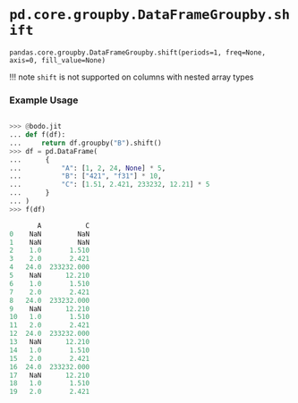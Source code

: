 # `pd.core.groupby.DataFrameGroupby.shift`

`pandas.core.groupby.DataFrameGroupby.shift(periods=1, freq=None, axis=0, fill_value=None)`


!!! note
    `shift` is not supported on columns with nested array types

### Example Usage

```py

>>> @bodo.jit
... def f(df):
...     return df.groupby("B").shift()
>>> df = pd.DataFrame(
...      {
...          "A": [1, 2, 24, None] * 5,
...          "B": ["421", "f31"] * 10,
...          "C": [1.51, 2.421, 233232, 12.21] * 5
...      }
... )
>>> f(df)

       A           C
0    NaN         NaN
1    NaN         NaN
2    1.0       1.510
3    2.0       2.421
4   24.0  233232.000
5    NaN      12.210
6    1.0       1.510
7    2.0       2.421
8   24.0  233232.000
9    NaN      12.210
10   1.0       1.510
11   2.0       2.421
12  24.0  233232.000
13   NaN      12.210
14   1.0       1.510
15   2.0       2.421
16  24.0  233232.000
17   NaN      12.210
18   1.0       1.510
19   2.0       2.421
```


